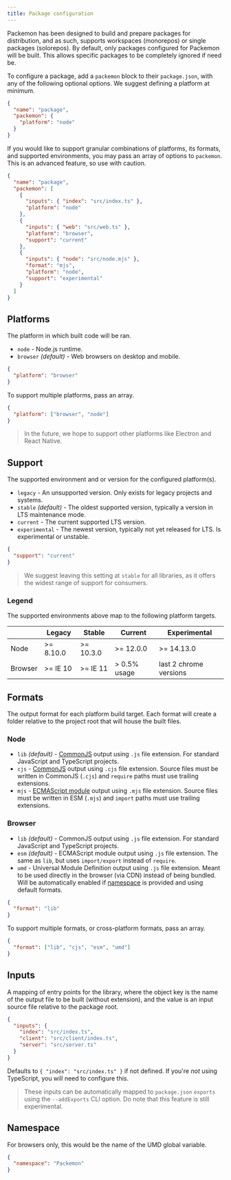 ```yaml
---
title: Package configuration
---
```


Packemon has been designed to build and prepare packages for distribution, and as such, supports
workspaces (monorepos) or single packages (solorepos). By default, only packages configured for
Packemon will be built. This allows specific packages to be completely ignored if need be.

To configure a package, add a `packemon` block to their `package.json`, with any of the following
optional options. We suggest defining a platform at minimum.

```json title="package.json"
{
  "name": "package",
  "packemon": {
    "platform": "node"
  }
}
```

If you would like to support granular combinations of platforms, its formats, and supported
environments, you may pass an array of options to `packemon`. This is an advanced feature, so use
with caution.

```json title="package.json"
{
  "name": "package",
  "packemon": [
    {
      "inputs": { "index": "src/index.ts" },
      "platform": "node"
    },
    {
      "inputs": { "web": "src/web.ts" },
      "platform": "browser",
      "support": "current"
    },
    {
      "inputs": { "node": "src/node.mjs" },
      "format": "mjs",
      "platform": "node",
      "support": "experimental"
    }
  ]
}
```

## Platforms

The platform in which built code will be ran.

- `node` - Node.js runtime.
- `browser` _(default)_ - Web browsers on desktop and mobile.

```json
{
  "platform": "browser"
}
```

To support multiple platforms, pass an array.

```json
{
  "platform": ["browser", "node"]
}
```

> In the future, we hope to support other platforms like Electron and React Native.

## Support

The supported environment and or version for the configured platform(s).

- `legacy` - An unsupported version. Only exists for legacy projects and systems.
- `stable` _(default)_ - The oldest supported version, typically a version in LTS maintenance mode.
- `current` - The current supported LTS version.
- `experimental` - The newest version, typically not yet released for LTS. Is experimental or
  unstable.

```json
{
  "support": "current"
}
```

> We suggest leaving this setting at `stable` for all libraries, as it offers the widest range of
> support for consumers.

### Legend

The supported environments above map to the following platform targets.

|         | Legacy    | Stable    | Current      | Experimental           |
| ------- | --------- | --------- | ------------ | ---------------------- |
| Node    | >= 8.10.0 | >= 10.3.0 | >= 12.0.0    | >= 14.13.0             |
| Browser | >= IE 10  | >= IE 11  | > 0.5% usage | last 2 chrome versions |

## Formats

The output format for each platform build target. Each format will create a folder relative to the
project root that will house the built files.

### Node

- `lib` _(default)_ - [CommonJS](https://nodejs.org/api/modules.html) output using `.js` file
  extension. For standard JavaScript and TypeScript projects.
- `cjs` - [CommonJS](https://nodejs.org/api/modules.html) output using `.cjs` file extension. Source
  files must be written in CommonJS (`.cjs`) and `require` paths must use trailing extensions.
- `mjs` - [ECMAScript module](https://nodejs.org/api/esm.html) output using `.mjs` file extension.
  Source files must be written in ESM (`.mjs`) and `import` paths must use trailing extensions.

### Browser

- `lib` _(default)_ - CommonJS output using `.js` file extension. For standard JavaScript and
  TypeScript projects.
- `esm` _(default)_ - ECMAScript module output using `.js` file extension. The same as `lib`, but
  uses `import/export` instead of `require`.
- `umd` - Universal Module Definition output using `.js` file extension. Meant to be used directly
  in the browser (via CDN) instead of being bundled. Will be automatically enabled if
  [namespace](#namespace) is provided and using default formats.

```json
{
  "format": "lib"
}
```

To support multiple formats, or cross-platform formats, pass an array.

```json
{
  "format": ["lib", "cjs", "esm", "umd"]
}
```

## Inputs

A mapping of entry points for the library, where the object key is the name of the output file to be
built (without extension), and the value is an input source file relative to the package root.

```json
{
  "inputs": {
    "index": "src/index.ts",
    "client": "src/client/index.ts",
    "server": "src/server.ts"
  }
}
```

Defaults to `{ "index": "src/index.ts" }` if not defined. If you're _not_ using TypeScript, you will
need to configure this.

> These inputs can be automatically mapped to `package.json` `exports` using the `--addExports` CLI
> option. Do note that this feature is still experimental.

## Namespace

For browsers only, this would be the name of the UMD global variable.

```json
{
  "namespace": "Packemon"
}
```
